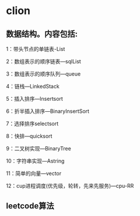 clion
=====

数据结构。内容包括:
-----------------

1：带头节点的单链表-List

2：数组表示的顺序链表—sqlList

3：数组表示的顺序队列—queue

4：链栈—LinkedStack

5：插入排序—Insertsort

6：折半插入排序—BinaryInsertSort

7：选择排序selectsort

8：快排—quicksort

9：二叉树实现—BinaryTree

10：字符串实现—Astring

11：简单的向量—vector

12：cup进程调度(优先级，轮转，先来先服务)—cpu-RR

leetcode算法
----
  


  
